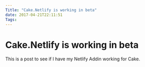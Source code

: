 ```yaml
---
Title: "Cake.Netlify is working in beta"
date: 2017-04-21T22:11:51
Tags: 
---
```

# Cake.Netlify is working in beta

This is a post to see if I have my Netlify Addin working for Cake.
